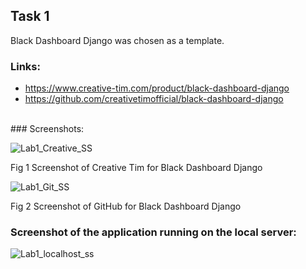 ## Task 1

Black Dashboard Django was chosen as a template.
<br />
### Links:
- https://www.creative-tim.com/product/black-dashboard-django
- https://github.com/creativetimofficial/black-dashboard-django

<br />
### Screenshots:

![Lab1_Creative_SS](https://github.com/user-attachments/assets/49b01df1-0d55-48f1-a3b4-bfa017d45f5d)

Fig 1 Screenshot of Creative Tim for Black Dashboard Django

![Lab1_Git_SS](https://github.com/user-attachments/assets/d8ef43b2-5730-4efe-a18d-26c07cbfb7ae)

Fig 2 Screenshot of GitHub for Black Dashboard Django

### Screenshot of the application running on the local server:

![Lab1_localhost_ss](https://github.com/user-attachments/assets/86710048-0fd0-423d-9827-2f06f333cd83)
